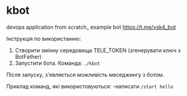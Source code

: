# kbot 
devops application from scratch_
example bot
https://t.me/vsk4_bot

Інструкція по використанню:
1. Створити змінну середовища TELE_TOKEN (згенерувати ключ з BotFather)
2. Запустити бота. Команда: `./kbot`

Після запуску, з'являється можливість меседжингу з ботом.

Приклад команд, які використовуються:
-написати `/start hello`
